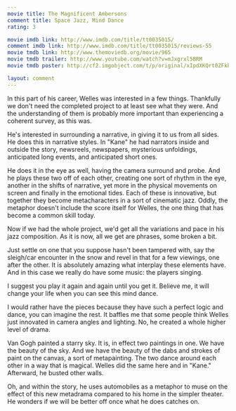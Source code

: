 ```yaml
---
movie title: The Magnificent Ambersons
comment title: Space Jazz, Mind Dance
rating: 3

movie imdb link: http://www.imdb.com/title/tt0035015/
comment imdb link: http://www.imdb.com/title/tt0035015/reviews-55
movie tmdb link: http://www.themoviedb.org/movie/965
movie tmdb trailer: http://www.youtube.com/watch?v=mJxgrxl5BRM
movie tmdb poster: http://cf2.imgobject.com/t/p/original/xIpdXKQrt0ZFkbg1KODh80THwTp.jpg

layout: comment
---
```


In this part of his career, Welles was interested in a few things. Thankfully we don't need the completed project to at least see what they were. And the understanding of them is probably more important than experiencing a coherent survey, as this was.

He's interested in surrounding a narrative, in giving it to us from all sides. He does this in narrative styles. In "Kane" he had narrators inside and outside the story, newsreels, newspapers, mysterious unfoldings, anticipated long events, and anticipated short ones.

He does it in the eye as well, having the camera surround and probe. And he plays these two off of each other, creating one sort of rhythm in the eye, another in the shifts of narrative, yet more in the physical movements on screen and finally in the emotional tides. Each of these is innovative, but together they become metacharacters in a sort of cinematic jazz. Oddly, the metaphor doesn't include the score itself for Welles, the one thing that has become a common skill today.

Now if we had the whole project, we'd get all the variations and pace in his jazz composition. As it is now, all we get are phrases, some broken a bit. 

Just settle on one that you suppose hasn't been tampered with, say the sleigh/car encounter in the snow and revel in that for a few viewings, one after the other. It is absolutely amazing what interplay these elements have. And in this case we really do have some music: the players singing.

I suggest you play it again and again until you get it. Believe me, it will change your life when you can see this mind dance.

I would rather have the pieces because they have such a perfect logic and dance, you can imagine the rest. It baffles me that some people think Welles just innovated in camera angles and lighting. No, he created a whole higher level of drama.

Van Gogh painted a starry sky. It is, in effect two paintings in one. We have the beauty of the sky. And we have the beauty of the dabs and strokes of paint on the canvas, a sort of metapainting. The two dance around each other in a way that is magical. Welles did the same here and in "Kane." Afterward, he busted other walls.

Oh, and within the story, he uses automobiles as a metaphor to muse on the effect of this new metadrama compared to his home in the simpler theater. He wonders if we will be better off once what he does catches on.